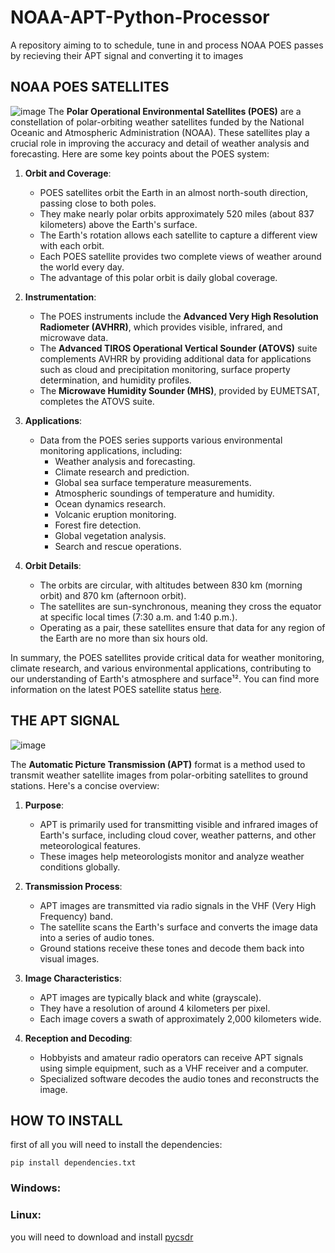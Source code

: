 # NOAA-APT-Python-Processor
A repository aiming to to schedule, tune in and process NOAA POES passes by recieving their APT signal and converting it to images

## NOAA POES SATELLITES
![image](https://cdn.mos.cms.futurecdn.net/Sx2PsebqPzCPCMnau3K5Bh-1200-80.jpg)
The **Polar Operational Environmental Satellites (POES)** are a constellation of polar-orbiting weather satellites funded by the National Oceanic and Atmospheric Administration (NOAA). These satellites play a crucial role in improving the accuracy and detail of weather analysis and forecasting. Here are some key points about the POES system:

1. **Orbit and Coverage**:
   - POES satellites orbit the Earth in an almost north-south direction, passing close to both poles.
   - They make nearly polar orbits approximately 520 miles (about 837 kilometers) above the Earth's surface.
   - The Earth's rotation allows each satellite to capture a different view with each orbit.
   - Each POES satellite provides two complete views of weather around the world every day.
   - The advantage of this polar orbit is daily global coverage.

2. **Instrumentation**:
   - The POES instruments include the **Advanced Very High Resolution Radiometer (AVHRR)**, which provides visible, infrared, and microwave data.
   - The **Advanced TIROS Operational Vertical Sounder (ATOVS)** suite complements AVHRR by providing additional data for applications such as cloud and precipitation monitoring, surface property determination, and humidity profiles.
   - The **Microwave Humidity Sounder (MHS)**, provided by EUMETSAT, completes the ATOVS suite.

3. **Applications**:
   - Data from the POES series supports various environmental monitoring applications, including:
     - Weather analysis and forecasting.
     - Climate research and prediction.
     - Global sea surface temperature measurements.
     - Atmospheric soundings of temperature and humidity.
     - Ocean dynamics research.
     - Volcanic eruption monitoring.
     - Forest fire detection.
     - Global vegetation analysis.
     - Search and rescue operations.

4. **Orbit Details**:
   - The orbits are circular, with altitudes between 830 km (morning orbit) and 870 km (afternoon orbit).
   - The satellites are sun-synchronous, meaning they cross the equator at specific local times (7:30 a.m. and 1:40 p.m.).
   - Operating as a pair, these satellites ensure that data for any region of the Earth are no more than six hours old.

In summary, the POES satellites provide critical data for weather monitoring, climate research, and various environmental applications, contributing to our understanding of Earth's atmosphere and surface¹². You can find more information on the latest POES satellite status [here](https://www.ospo.noaa.gov/Operations/POES/status.html).

## THE APT SIGNAL
![image](https://www.sigidwiki.com/images/thumb/d/d8/APT_format.png/270px-APT_format.png)

The **Automatic Picture Transmission (APT)** format is a method used to transmit weather satellite images from polar-orbiting satellites to ground stations. Here's a concise overview:

1. **Purpose**:
   - APT is primarily used for transmitting visible and infrared images of Earth's surface, including cloud cover, weather patterns, and other meteorological features.
   - These images help meteorologists monitor and analyze weather conditions globally.

2. **Transmission Process**:
   - APT images are transmitted via radio signals in the VHF (Very High Frequency) band.
   - The satellite scans the Earth's surface and converts the image data into a series of audio tones.
   - Ground stations receive these tones and decode them back into visual images.

3. **Image Characteristics**:
   - APT images are typically black and white (grayscale).
   - They have a resolution of around 4 kilometers per pixel.
   - Each image covers a swath of approximately 2,000 kilometers wide.

4. **Reception and Decoding**:
   - Hobbyists and amateur radio operators can receive APT signals using simple equipment, such as a VHF receiver and a computer.
   - Specialized software decodes the audio tones and reconstructs the image.

## HOW TO INSTALL
first of all you will need to install the dependencies:
```TERMINAL
pip install dependencies.txt
```

### Windows:




### Linux:
you will need to download and install	[pycsdr](https://github.com/jketterl/pycsdr)
